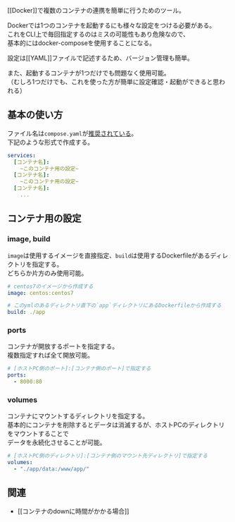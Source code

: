 [[Docker]]で複数のコンテナの連携を簡単に行うためのツール。  

Dockerでは1つのコンテナを起動するにも様々な設定をつける必要がある。  
これをCLI上で毎回指定するのはミスの可能性もあり危険なので、  
基本的にはdocker-composeを使用することになる。  

設定は[[YAML]]ファイルで記述するため、バージョン管理も簡単。

また、起動するコンテナが1つだけでも問題なく使用可能。  
（むしろ1つだけでも、これを使った方が簡単に設定確認・起動ができると思われる）

## 基本の使い方
ファイル名は`compose.yaml`が[推奨されている](https://docs.docker.com/compose/compose-application-model/)。  
下記のような形式で作成する。
```yml
services:
  [コンテナ名]:
    ~このコンテナ用の設定~
  [コンテナ名]:
    ~このコンテナ用の設定~
  [コンテナ名]:
    ...
```

## コンテナ用の設定
### image, build
`image`は使用するイメージを直接指定、`build`は使用するDockerfileがあるディレクトリを指定する。  
どちらか片方のみ使用可能。
```yml
# centos7のイメージから作成する
image: centos:centos7

# このymlのあるディレクトリ直下の`app`ディレクトリにあるDockerfileから作成する
build: ./app
```

### ports
コンテナが開放するポートを指定する。  
複数指定すれば全て開放可能。
```yml
# [ホストPC側のポート]:[コンテナ側のポート]で指定する
ports:
  - 8000:80
```

### volumes
コンテナにマウントするディレクトリを指定する。  
基本的にコンテナを削除するとデータは消滅するが、ホストPCのディレクトリをマウントすることで  
データを永続化させることが可能。
```yml
# [ホストPC側のディレクトリ]:[コンテナ側のマウント先ディレクトリ]で指定する
volumes:
  - "./app/data:/www/app/"
```

## 関連
* [[コンテナのdownに時間がかかる場合]]